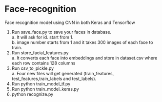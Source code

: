 # Face-recognition
Face recognition model using CNN in both Keras and Tensorflow <br />
1. Run save_face.py to save your faces in database. <br />
   a. It will ask for id. start from 1.<br />
   b. image number starts from 1 and it takes 300 images of each face to train.<br />
2. Run store_facial_features.py<br />
   a. It converts each face into embeddings and store in dataset.csv where each row contains 128 columns<br />
3. Run csv_to_pickle.py <br />
   a. Four new files will get generated (train_features, test_features,train_labels and test_labels).<br />
4. Run python train_model_tf.py<br />
5. Run python train_model_keras.py<br />
6. python recognize.py<br />
